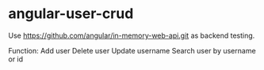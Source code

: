 # angular-user-crud

Use https://github.com/angular/in-memory-web-api.git as backend testing.

Function:
Add user
Delete user
Update username
Search user by username or id
